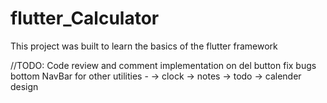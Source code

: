 # flutter_Calculator
 This project was built to learn the basics of the flutter framework

//TODO: 
    Code review and comment
    implementation on del button
    fix bugs
    bottom NavBar for other utilities -
        -> clock
        -> notes
        -> todo
        -> calender
    design

